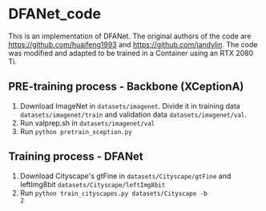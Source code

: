 # DFANet_code

This is an implementation of DFANet. The original authors of the code are https://github.com/huaifeng1993 and https://github.com/jandylin. The code was modified and adapted to be trained in a Container using an RTX 2080 Ti.

## PRE-training process - Backbone (XCeptionA)

1. Download ImageNet in <code>datasets/imagenet</code>. Divide it in training data <code>datasets/imagenet/train</code> and validation data <code>datasets/imagenet/val</code>.
2. Run valprep.sh in <code>datasets/imagenet/val</code>
3. Run <code>python pretrain_xception.py</code>


## Training process - DFANet

1. Download Cityscape's gtFine in <code>datasets/Cityscape/gtFine</code> and leftImg8bit <code>datasets/Cityscape/leftImg8bit</code>
2. Run <code>python train_cityscapes.py datasets/Cityscape -b 2</code>




